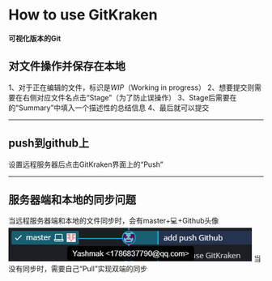 # How to use GitKraken

**可视化版本的Git**

## 对文件操作并保存在本地
1、对于正在编辑的文件，标识是*WIP*（Working in progress）
2、想要提交则需要在右侧对应文件名点击“Stage”（为了防止误操作）
3、Stage后需要在的“Summary”中填入一个描述性的总结信息
4、最后就可以提交

---
## push到github上
设置远程服务器后点击GitKraken界面上的“Push”

---
## 服务器端和本地的同步问题
当远程服务器端和本地的文件同步时，会有master+💻+Github头像
![alt text](image.png)
当没有同步时，需要自己“Pull”实现双端的同步

